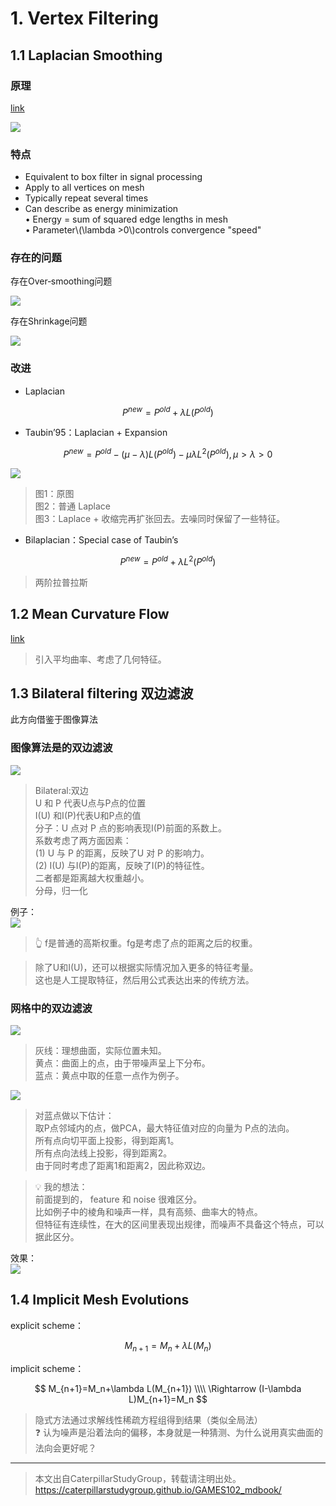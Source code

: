 # 1. Vertex Filtering    

## 1.1 Laplacian Smoothing    

### 原理

[link](../LaplacianCoordinates/LocalLaplacianSmoothing.md)

![](../assets/去躁13.png)   

### 特点

* Equivalent to box filter in signal processing     
* Apply to all vertices on mesh    
* Typically repeat several times     
* Can describe as energy minimization    
• Energy = sum of squared edge lengths in mesh     
• Parameter\\(\lambda >0\\)controls convergence "speed"     

### 存在的问题

存在Over‐smoothing问题  

![](../assets/去躁14.png)   

存在Shrinkage问题     

![](../assets/去躁15.png)   

### 改进

* Laplacian   

$$
P^{new} = P^{old}+\lambda L(P^{old})
$$

* Taubin’95：Laplacian + Expansion     

$$
P^{new} = P^{old}-(\mu -\lambda )L(P^{old})-\mu \lambda L^2(P^{old}),\mu >\lambda >0
$$

![](../assets/去躁16.png)   

> 图1：原图    
图2：普通 Laplace    
图3：Laplace + 收缩完再扩张回去。去噪同时保留了一些特征。 

* Bilaplacian：Special case of Taubin’s    

$$
P^{new} = P^{old}+\lambda L^2(P^{old})
$$

> 两阶拉普拉斯


## 1.2 Mean Curvature Flow    

[link](../LaplacianCoordinates/LocalLaplacianSmoothing.md)

> 引入平均曲率、考虑了几何特征。    

## 1.3 Bilateral filtering 双边滤波   

此方向借鉴于图像算法

### 图像算法是的双边滤波

![](../assets/去躁21.png)   

> Bilateral:双边     
U 和 P 代表U点与P点的位置     
I(U) 和I(P)代表U和P点的值    
分子：U 点对 P 点的影响表现I(P)前面的系数上。     
系数考虑了两方面因素：     
(1) U 与 P 的距离，反映了U 对 P 的影响力。    
(2) I(U) 与I(P)的距离，反映了I(P)的特征性。    
二者都是距离越大权重越小。     
分母，归一化     

例子：  
![](../assets/去躁22.png)   
> &#x1F446; f是普通的高斯权重。fg是考虑了点的距离之后的权重。  

> 除了U和I(U)，还可以根据实际情况加入更多的特征考量。    
这也是人工提取特征，然后用公式表达出来的传统方法。   

### 网格中的双边滤波   

![](../assets/去躁25.png)   
> 灰线：理想曲面，实际位置未知。    
黄点：曲面上的点，由于带噪声呈上下分布。     
蓝点：黄点中取的任意一点作为例子。

![](../assets/去躁27.png)   

> 对蓝点做以下估计：    
取P点邻域内的点，做PCA，最大特征值对应的向量为 P点的法向。    
所有点向切平面上投影，得到距离1。    
所有点向法线上投影，得到距离2。     
由于同时考虑了距离1和距离2，因此称双边。   

> &#x1F4A1; 我的想法：  
> 前面提到的， feature 和 noise 很难区分。     
比如例子中的棱角和噪声一样，具有高频、曲率大的特点。    
但特征有连续性，在大的区间里表现出规律，而噪声不具备这个特点，可以据此区分。     

效果：     
![](../assets/去躁30.png)   

## 1.4 Implicit Mesh Evolutions   

explicit scheme：  

$$
M_{n+1}=M_n+\lambda L(M_n)
$$

implicit scheme：  

$$
M_{n+1}=M_n+\lambda L(M_{n+1}) \\\\
\Rightarrow (I-\lambda L)M_{n+1}=M_n
$$

> 隐式方法通过求解线性稀疏方程组得到结果（类似全局法）  
> &#x2753; 认为噪声是沿着法向的偏移，本身就是一种猜测、为什么说用真实曲面的法向会更好呢？     
    
---  

> 本文出自CaterpillarStudyGroup，转载请注明出处。
https://caterpillarstudygroup.github.io/GAMES102_mdbook/
  

